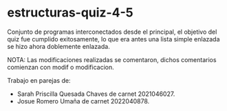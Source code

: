 # estructuras-quiz-4-5
Conjunto de programas interconectados desde el principal, el objetivo del quiz fue cumplido exitosamente, lo que era antes una lista simple enlazada se hizo ahora doblemente enlazada.

NOTA: Las modificaciones realizadas se comentaron, dichos comentarios comienzan con modif o modificacion.

Trabajo en parejas de:
- Sarah Priscilla Quesada Chaves de carnet 2021046027.
- Josue Romero Umaña de carnet 2022040878.
